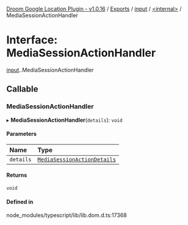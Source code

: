 [Droom Google Location Plugin - v1.0.16](../README.md) / [Exports](../modules.md) / [input](../modules/input.md) / [<internal\>](../modules/input._internal_.md) / MediaSessionActionHandler

# Interface: MediaSessionActionHandler

[input](../modules/input.md).[<internal>](../modules/input._internal_.md).MediaSessionActionHandler

## Callable

### MediaSessionActionHandler

▸ **MediaSessionActionHandler**(`details`): `void`

#### Parameters

| Name | Type |
| :------ | :------ |
| `details` | [`MediaSessionActionDetails`](input._internal_.MediaSessionActionDetails.md) |

#### Returns

`void`

#### Defined in

node_modules/typescript/lib/lib.dom.d.ts:17368
